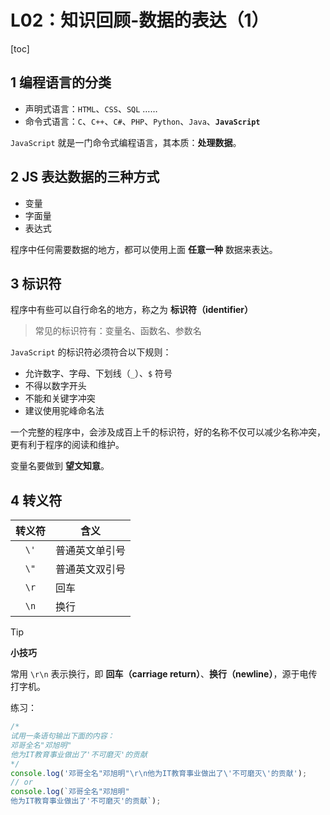 # L02：知识回顾-数据的表达（1）

[toc]



## 1 编程语言的分类

- 声明式语言：`HTML`、`CSS`、`SQL` ……
- 命令式语言：`C`、`C++`、`C#`、`PHP`、`Python`、`Java`、**`JavaScript`**

`JavaScript` 就是一门命令式编程语言，其本质：**处理数据**。



## 2 JS 表达数据的三种方式

- 变量
- 字面量
- 表达式

程序中任何需要数据的地方，都可以使用上面 **任意一种** 数据来表达。



## 3 标识符

程序中有些可以自行命名的地方，称之为 **标识符（identifier）**

> 常见的标识符有：变量名、函数名、参数名

`JavaScript` 的标识符必须符合以下规则：

- 允许数字、字母、下划线（`_`）、`$` 符号
- 不得以数字开头
- 不能和关键字冲突
- 建议使用驼峰命名法

一个完整的程序中，会涉及成百上千的标识符，好的名称不仅可以减少名称冲突，更有利于程序的阅读和维护。

变量名要做到 **望文知意**。



## 4 转义符

| 转义符 | 含义           |
| :----: | -------------- |
|  `\'`  | 普通英文单引号 |
|  `\"`  | 普通英文双引号 |
|  `\r`  | 回车           |
|  `\n`  | 换行           |

> [!tip]
>
> **小技巧**
>
> 常用 `\r\n` 表示换行，即 **回车（carriage return）**、**换行（newline）**，源于电传打字机。

练习：

```js
/* 
试用一条语句输出下面的内容：
邓哥全名"邓旭明"
他为IT教育事业做出了'不可磨灭'的贡献
*/
console.log('邓哥全名"邓旭明"\r\n他为IT教育事业做出了\'不可磨灭\'的贡献');
// or 
console.log(`邓哥全名"邓旭明"
他为IT教育事业做出了'不可磨灭'的贡献`);
```

